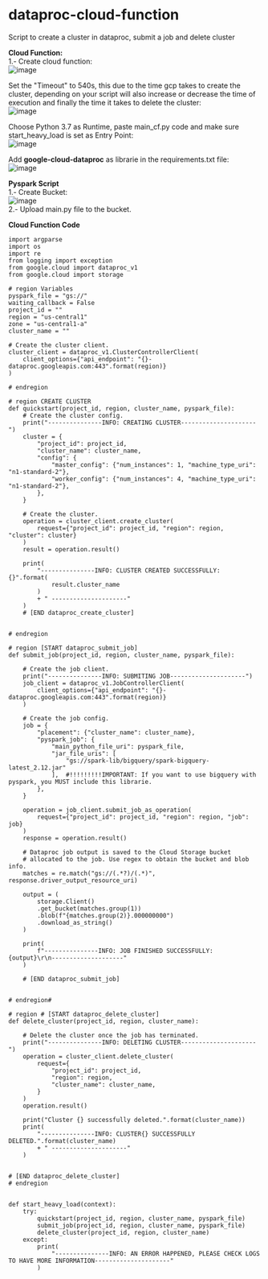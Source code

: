 # dataproc-cloud-function
Script to create a cluster in dataproc, submit a job and delete cluster  

**Cloud Function:**  
1.- Create cloud function:  
  ![image](https://user-images.githubusercontent.com/63972784/208485173-cf096e17-2074-4a48-8e2f-e1d790801500.png)  
  
  Set the "Timeout" to 540s, this due to the time gcp takes to create the cluster, depending on your script will also increase or decrease the time of execution and finally the time it takes to delete the cluster:      
  ![image](https://user-images.githubusercontent.com/63972784/208483961-4841fc6b-32ae-4d26-9a52-e33b021d6415.png)  
  
  Choose Python 3.7 as Runtime, paste main_cf.py code and make sure start_heavy_load is set as Entry Point:  
  ![image](https://user-images.githubusercontent.com/63972784/208484480-5cb1571c-8b44-4164-ad0d-fb1f57d124c6.png)  
  
  Add **google-cloud-dataproc** as librarie in the requirements.txt file:  
  ![image](https://user-images.githubusercontent.com/63972784/208484552-a38a71f3-0ca8-4b2f-943a-2d6317d6731a.png)  

**Pyspark Script**  
1.- Create Bucket:  
  ![image](https://user-images.githubusercontent.com/63972784/208486058-e811aa0b-848c-4b9d-986e-6ea21da7fefd.png)  
2.- Upload main.py file to the bucket.  

**Cloud Function Code**  
```
import argparse
import os
import re
from logging import exception
from google.cloud import dataproc_v1
from google.cloud import storage

# region Variables
pyspark_file = "gs://"
waiting_callback = False
project_id = ""
region = "us-central1"
zone = "us-central1-a"
cluster_name = ""

# Create the cluster client.
cluster_client = dataproc_v1.ClusterControllerClient(
    client_options={"api_endpoint": "{}-dataproc.googleapis.com:443".format(region)}
)

# endregion

# region CREATE CLUSTER
def quickstart(project_id, region, cluster_name, pyspark_file):
    # Create the cluster config.
    print("---------------INFO: CREATING CLUSTER---------------------")
    cluster = {
        "project_id": project_id,
        "cluster_name": cluster_name,
        "config": {
            "master_config": {"num_instances": 1, "machine_type_uri": "n1-standard-2"},
            "worker_config": {"num_instances": 4, "machine_type_uri": "n1-standard-2"},
        },
    }

    # Create the cluster.
    operation = cluster_client.create_cluster(
        request={"project_id": project_id, "region": region, "cluster": cluster}
    )
    result = operation.result()

    print(
        "---------------INFO: CLUSTER CREATED SUCCESSFULLY: {}".format(
            result.cluster_name
        )
        + " ---------------------"
    )
    # [END dataproc_create_cluster]


# endregion

# region [START dataproc_submit_job]
def submit_job(project_id, region, cluster_name, pyspark_file):

    # Create the job client.
    print("---------------INFO: SUBMITING JOB---------------------")
    job_client = dataproc_v1.JobControllerClient(
        client_options={"api_endpoint": "{}-dataproc.googleapis.com:443".format(region)}
    )

    # Create the job config.
    job = {
        "placement": {"cluster_name": cluster_name},
        "pyspark_job": {
            "main_python_file_uri": pyspark_file,
            "jar_file_uris": [
                "gs://spark-lib/bigquery/spark-bigquery-latest_2.12.jar"
            ],  #!!!!!!!!!IMPORTANT: If you want to use bigquery with pyspark, you MUST include this librarie.
        },
    }

    operation = job_client.submit_job_as_operation(
        request={"project_id": project_id, "region": region, "job": job}
    )
    response = operation.result()

    # Dataproc job output is saved to the Cloud Storage bucket
    # allocated to the job. Use regex to obtain the bucket and blob info.
    matches = re.match("gs://(.*?)/(.*)", response.driver_output_resource_uri)

    output = (
        storage.Client()
        .get_bucket(matches.group(1))
        .blob(f"{matches.group(2)}.000000000")
        .download_as_string()
    )

    print(
        f"---------------INFO: JOB FINISHED SUCCESSFULLY: {output}\r\n--------------------"
    )

    # [END dataproc_submit_job]


# endregion#

# region # [START dataproc_delete_cluster]
def delete_cluster(project_id, region, cluster_name):

    # Delete the cluster once the job has terminated.
    print("---------------INFO: DELETING CLUSTER---------------------")
    operation = cluster_client.delete_cluster(
        request={
            "project_id": project_id,
            "region": region,
            "cluster_name": cluster_name,
        }
    )
    operation.result()

    print("Cluster {} successfully deleted.".format(cluster_name))
    print(
        "---------------INFO: CLUSTER{} SUCCESSFULLY DELETED.".format(cluster_name)
        + " ---------------------"
    )


# [END dataproc_delete_cluster]
# endregion


def start_heavy_load(context):
    try:
        quickstart(project_id, region, cluster_name, pyspark_file)
        submit_job(project_id, region, cluster_name, pyspark_file)
        delete_cluster(project_id, region, cluster_name)
    except:
        print(
            "---------------INFO: AN ERROR HAPPENED, PLEASE CHECK LOGS TO HAVE MORE INFORMATION---------------------"
        )


```
